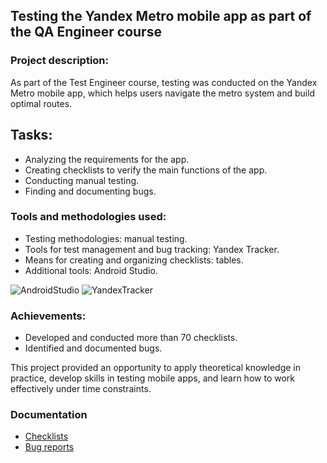 ## Testing the Yandex Metro mobile app as part of the QA Engineer course

### Project description:
As part of the Test Engineer course, testing was conducted on the Yandex Metro mobile app, which helps users navigate the metro system and build optimal routes.

## Tasks:

- Analyzing the requirements for the app.
- Creating checklists to verify the main functions of the app.
- Conducting manual testing.
- Finding and documenting bugs.

### Tools and methodologies used:

- Testing methodologies: manual testing.
- Tools for test management and bug tracking: Yandex Tracker.
- Means for creating and organizing checklists: tables.
- Additional tools: Android Studio.

![AndroidStudio](https://img.shields.io/badge/Android_Studio-090909?style=for-the-badge&logo=AndroidStudio&logoColor=92C753)
![YandexTracker](https://img.shields.io/badge/Yandex_Tracker-090909?style=for-the-badge&logo=yandextracker&logoColor=92C753)

### Achievements:

- Developed and conducted more than 70 checklists.
- Identified and documented bugs.

This project provided an opportunity to apply theoretical knowledge in practice, develop skills in testing mobile apps, and learn how to work effectively under time constraints.


### Documentation

- [Checklists](https://docs.google.com/spreadsheets/d/1QGWMRw3jbNGWRs8QnQLqiQKCm6GwbJa6bJY_8KUE3ck/edit?usp=sharing)
- [Bug reports](https://docs.google.com/spreadsheets/d/1MrSp7zJe_sbAr2_vYQTrH_cKHBQ-j6-vltPA0MiqLhg/edit?usp=sharing)